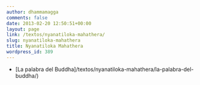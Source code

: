 ```yaml
---
author: dhammamagga
comments: false
date: 2013-02-20 12:50:51+00:00
layout: page
link: /textos/nyanatiloka-mahathera/
slug: nyanatiloka-mahathera
title: Nyanatiloka Mahathera
wordpress_id: 389
---
```



	
  * [La palabra del Buddha]/textos/nyanatiloka-mahathera/la-palabra-del-buddha/)


